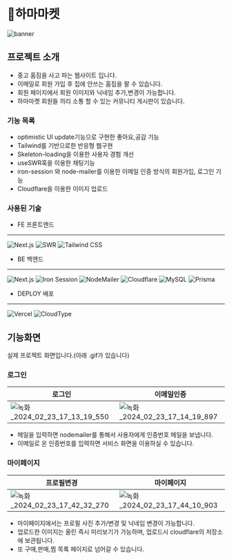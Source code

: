 # 🦛하마마켓

![banner](https://github.com/whereisjw/sh/assets/139869491/7fe8ee2c-3380-4561-b1fc-beada025eccd)

## 프로젝트 소개

- 중고 홈짐을 사고 파는 웹사이트 입니다.
- 이메일로 회원 가입 후 집에 안쓰는 홈짐을 팔 수 있습니다.
- 회원 페이지에서 회원 이미지와 닉네임 추가,변경이 가능합니다.
- 하마마켓 회원들 끼리 소통 할 수 있는 커뮤니티 게시판이 있습니다.

### 기능 목록

- optimistic UI update기능으로 구현한 좋아요,공감 기능
- Tailwind를 기반으로한 반응형 웹구현
- Skeleton-loading을 이용한 사용자 경험 개선
- useSWR훅을 이용한 채팅기능
- iron-session 와 node-mailer를 이용한 이메일 인증 방식의 회원가입, 로그인 기능
- Cloudflare을 이용한 이미지 업로드

### 사용된 기술

 

- FE 프론트엔드

---

![Next.js](https://img.shields.io/badge/next.js-%23000000.svg?style=for-the-badge&logo=next.js&logoColor=white)
![SWR](https://img.shields.io/badge/SWR-000000?style=for-the-badge&logo=vercel&logoColor=white)
![Tailwind CSS](https://img.shields.io/badge/tailwindcss-%2338B2AC.svg?style=for-the-badge&logo=tailwind-css&logoColor=white)

- BE 백엔드

---

![Next.js](https://img.shields.io/badge/next.js-%23000000.svg?style=for-the-badge&logo=next.js&logoColor=white)
![Iron Session](https://img.shields.io/badge/iron--session-000000?style=for-the-badge)
![NodeMailer](https://img.shields.io/badge/nodemailer-%23039BE5.svg?style=for-the-badge&logo=nodemailer&logoColor=white)
![Cloudflare](https://img.shields.io/badge/cloudflare-F38020?style=for-the-badge&logo=cloudflare&logoColor=white)
![MySQL](https://img.shields.io/badge/mysql-%2300f.svg?style=for-the-badge&logo=mysql&logoColor=white)
![Prisma](https://img.shields.io/badge/Prisma-3982CE?style=for-the-badge&logo=Prisma&logoColor=white)

- DEPLOY 배포

---

![Vercel](https://img.shields.io/badge/vercel-%23000000.svg?style=for-the-badge&logo=vercel&logoColor=white)
![CloudType](https://img.shields.io/badge/Cloudtype-007ACC?style=for-the-badge)

## 기능화면

실제 프로젝트 화면입니다.(아래 .gif가 있습니다)

### 로그인

| 로그인 | 이메일인증 |
|-------|-------|
|  ![녹화_2024_02_23_17_13_19_550](https://github.com/whereisjw/sh/assets/139869491/0d94166f-cbd3-4084-aeb2-a17773f0f3f7) | ![녹화_2024_02_23_17_14_19_897](https://github.com/whereisjw/sh/assets/139869491/ef2b8ebd-dc46-4d0b-9fad-a31ca0a1ad08) |

- 메일을 입력하면 nodemailer를 통해서 사용자에게 인증번호 메일을 보냅니다.
- 이메일로 온 인증번호를 입력하면 서비스 화면을 이용하실 수 있습니다.

### 마이페이지

| 프로필변경 | 마이페이지 |
|-------|-------|
|![녹화_2024_02_23_17_42_32_270](https://github.com/whereisjw/sh/assets/139869491/1cb33dce-6ec0-4fed-8136-c3d80e0a558a) | ![녹화_2024_02_23_17_44_10_903](https://github.com/whereisjw/sh/assets/139869491/f073a810-ad2a-47f8-825b-16f633b76eb7) |

- 마이페이지에서는 프로필 사진 추가/변경 및 닉네임 변경이 가능합니다.
- 업로드한 이미지는 올린 즉시 미리보기가 가능하며, 업로드시 cloudflare의 저장소에 보관됩니다.
- 또 구매,판매,찜 목록 페이지로 넘어갈 수 있습니다.



